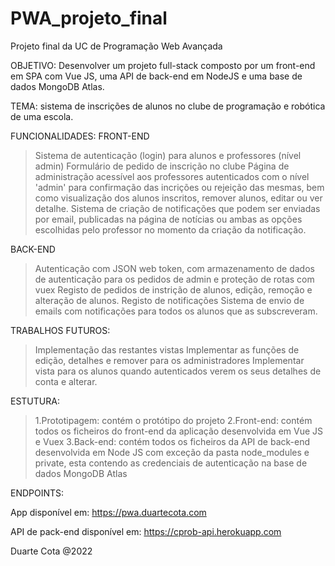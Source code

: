 # PWA_projeto_final

Projeto final da UC de Programação Web Avançada

OBJETIVO: Desenvolver um projeto full-stack composto por um front-end em SPA com Vue JS, uma API de back-end em NodeJS e uma base de dados MongoDB Atlas.

TEMA: sistema de inscrições de alunos no clube de programação e robótica de uma escola.

FUNCIONALIDADES: 
FRONT-END
> Sistema de autenticação (login) para alunos e professores (nível admin)
> Formulário de pedido de inscrição no clube
> Página de administração acessível aos professores autenticados com o nível 'admin' para confirmação das incrições ou rejeição das mesmas, bem como visualização dos alunos inscritos, remover alunos, editar ou ver detalhe.
> Sistema de criação de notificações que podem ser enviadas por email, publicadas na página de notícias ou ambas as opções escolhidas pelo professor no momento da criação da notificação.

BACK-END
> Autenticação com JSON web token, com armazenamento de dados de autenticação para os pedidos de admin e proteção de rotas com vuex
> Registo de pedidos de instrição de alunos, edição, remoção e alteração de alunos.
> Registo de notificações
> Sistema de envio de emails com notificações para todos os alunos que as subscreveram.

TRABALHOS FUTUROS:
> Implementação das restantes vistas
> Implementar as funções de edição, detalhes e remover para os administradores
> Implementar vista para os alunos quando autenticados verem os seus detalhes de conta e alterar.

ESTUTURA:
> 1.Prototipagem: contém o protótipo do projeto
> 2.Front-end: contém todos os ficheiros do front-end da aplicação desenvolvida em Vue JS e Vuex
> 3.Back-end: contém todos os ficheiros da API de back-end desenvolvida em Node JS com exceção da pasta node_modules e private, esta contendo as credenciais de autenticação na base de dados MongoDB Atlas

ENDPOINTS:

App disponível em: https://pwa.duartecota.com

API de pack-end disponível em: https://cprob-api.herokuapp.com



Duarte Cota @2022
